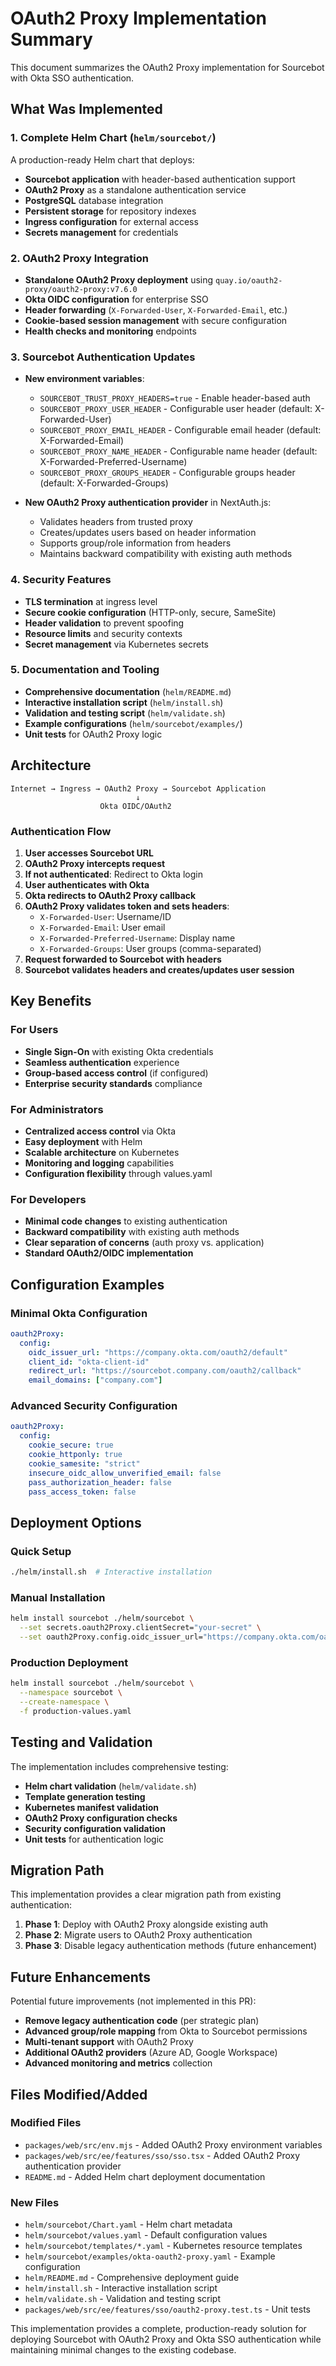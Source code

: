 # OAuth2 Proxy Implementation Summary

This document summarizes the OAuth2 Proxy implementation for Sourcebot with Okta SSO authentication.

## What Was Implemented

### 1. Complete Helm Chart (`helm/sourcebot/`)

A production-ready Helm chart that deploys:
- **Sourcebot application** with header-based authentication support
- **OAuth2 Proxy** as a standalone authentication service
- **PostgreSQL** database integration
- **Persistent storage** for repository indexes
- **Ingress configuration** for external access
- **Secrets management** for credentials

### 2. OAuth2 Proxy Integration

- **Standalone OAuth2 Proxy deployment** using `quay.io/oauth2-proxy/oauth2-proxy:v7.6.0`
- **Okta OIDC configuration** for enterprise SSO
- **Header forwarding** (`X-Forwarded-User`, `X-Forwarded-Email`, etc.)
- **Cookie-based session management** with secure configuration
- **Health checks and monitoring** endpoints

### 3. Sourcebot Authentication Updates

- **New environment variables**:
  - `SOURCEBOT_TRUST_PROXY_HEADERS=true` - Enable header-based auth
  - `SOURCEBOT_PROXY_USER_HEADER` - Configurable user header (default: X-Forwarded-User)
  - `SOURCEBOT_PROXY_EMAIL_HEADER` - Configurable email header (default: X-Forwarded-Email)
  - `SOURCEBOT_PROXY_NAME_HEADER` - Configurable name header (default: X-Forwarded-Preferred-Username)
  - `SOURCEBOT_PROXY_GROUPS_HEADER` - Configurable groups header (default: X-Forwarded-Groups)

- **New OAuth2 Proxy authentication provider** in NextAuth.js:
  - Validates headers from trusted proxy
  - Creates/updates users based on header information
  - Supports group/role information from headers
  - Maintains backward compatibility with existing auth methods

### 4. Security Features

- **TLS termination** at ingress level
- **Secure cookie configuration** (HTTP-only, secure, SameSite)
- **Header validation** to prevent spoofing
- **Resource limits** and security contexts
- **Secret management** via Kubernetes secrets

### 5. Documentation and Tooling

- **Comprehensive documentation** (`helm/README.md`)
- **Interactive installation script** (`helm/install.sh`)
- **Validation and testing script** (`helm/validate.sh`)
- **Example configurations** (`helm/sourcebot/examples/`)
- **Unit tests** for OAuth2 Proxy logic

## Architecture

```
Internet → Ingress → OAuth2 Proxy → Sourcebot Application
                            ↓
                    Okta OIDC/OAuth2
```

### Authentication Flow

1. **User accesses Sourcebot URL**
2. **OAuth2 Proxy intercepts request**
3. **If not authenticated**: Redirect to Okta login
4. **User authenticates with Okta**
5. **Okta redirects to OAuth2 Proxy callback**
6. **OAuth2 Proxy validates token and sets headers**:
   - `X-Forwarded-User`: Username/ID
   - `X-Forwarded-Email`: User email
   - `X-Forwarded-Preferred-Username`: Display name
   - `X-Forwarded-Groups`: User groups (comma-separated)
7. **Request forwarded to Sourcebot with headers**
8. **Sourcebot validates headers and creates/updates user session**

## Key Benefits

### For Users
- **Single Sign-On** with existing Okta credentials
- **Seamless authentication** experience
- **Group-based access control** (if configured)
- **Enterprise security standards** compliance

### For Administrators
- **Centralized access control** via Okta
- **Easy deployment** with Helm
- **Scalable architecture** on Kubernetes
- **Monitoring and logging** capabilities
- **Configuration flexibility** through values.yaml

### For Developers
- **Minimal code changes** to existing authentication
- **Backward compatibility** with existing auth methods
- **Clear separation of concerns** (auth proxy vs. application)
- **Standard OAuth2/OIDC implementation**

## Configuration Examples

### Minimal Okta Configuration
```yaml
oauth2Proxy:
  config:
    oidc_issuer_url: "https://company.okta.com/oauth2/default"
    client_id: "okta-client-id"
    redirect_url: "https://sourcebot.company.com/oauth2/callback"
    email_domains: ["company.com"]
```

### Advanced Security Configuration
```yaml
oauth2Proxy:
  config:
    cookie_secure: true
    cookie_httponly: true
    cookie_samesite: "strict"
    insecure_oidc_allow_unverified_email: false
    pass_authorization_header: false
    pass_access_token: false
```

## Deployment Options

### Quick Setup
```bash
./helm/install.sh  # Interactive installation
```

### Manual Installation
```bash
helm install sourcebot ./helm/sourcebot \
  --set secrets.oauth2Proxy.clientSecret="your-secret" \
  --set oauth2Proxy.config.oidc_issuer_url="https://company.okta.com/oauth2/default"
```

### Production Deployment
```bash
helm install sourcebot ./helm/sourcebot \
  --namespace sourcebot \
  --create-namespace \
  -f production-values.yaml
```

## Testing and Validation

The implementation includes comprehensive testing:

- **Helm chart validation** (`helm/validate.sh`)
- **Template generation testing**
- **Kubernetes manifest validation**
- **OAuth2 Proxy configuration checks**
- **Security configuration validation**
- **Unit tests** for authentication logic

## Migration Path

This implementation provides a clear migration path from existing authentication:

1. **Phase 1**: Deploy with OAuth2 Proxy alongside existing auth
2. **Phase 2**: Migrate users to OAuth2 Proxy authentication
3. **Phase 3**: Disable legacy authentication methods (future enhancement)

## Future Enhancements

Potential future improvements (not implemented in this PR):

- **Remove legacy authentication code** (per strategic plan)
- **Advanced group/role mapping** from Okta to Sourcebot permissions
- **Multi-tenant support** with OAuth2 Proxy
- **Additional OAuth2 providers** (Azure AD, Google Workspace)
- **Advanced monitoring and metrics** collection

## Files Modified/Added

### Modified Files
- `packages/web/src/env.mjs` - Added OAuth2 Proxy environment variables
- `packages/web/src/ee/features/sso/sso.tsx` - Added OAuth2 Proxy authentication provider
- `README.md` - Added Helm chart deployment documentation

### New Files
- `helm/sourcebot/Chart.yaml` - Helm chart metadata
- `helm/sourcebot/values.yaml` - Default configuration values
- `helm/sourcebot/templates/*.yaml` - Kubernetes resource templates
- `helm/sourcebot/examples/okta-oauth2-proxy.yaml` - Example configuration
- `helm/README.md` - Comprehensive deployment guide
- `helm/install.sh` - Interactive installation script
- `helm/validate.sh` - Validation and testing script
- `packages/web/src/ee/features/sso/oauth2-proxy.test.ts` - Unit tests

This implementation provides a complete, production-ready solution for deploying Sourcebot with OAuth2 Proxy and Okta SSO authentication while maintaining minimal changes to the existing codebase.